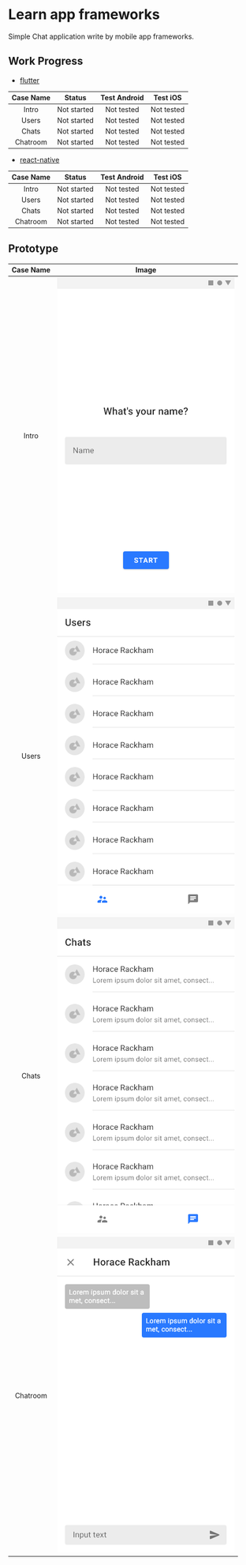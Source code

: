 # Learn app frameworks

Simple Chat application write by mobile app frameworks.

## Work Progress

- [flutter](/flutter)

Case Name | Status | Test Android | Test iOS
:---:|:---:|:---:|:---:
Intro|Not started|Not tested|Not tested|
Users|Not started|Not tested|Not tested|
Chats|Not started|Not tested|Not tested|
Chatroom|Not started|Not tested|Not tested|

- [react-native](/react-native)

Case Name | Status | Test Android | Test iOS
:---:|:---:|:---:|:---:
Intro|Not started|Not tested|Not tested|
Users|Not started|Not tested|Not tested|
Chats|Not started|Not tested|Not tested|
Chatroom|Not started|Not tested|Not tested| 

## Prototype

Case Name | Image
:---:|:---:
|Intro|![Prototype of Intro](/resources/prototypes/Intro.png)|
|Users|![Prototype of Users](/resources/prototypes/Main_Users.png)|
|Chats|![Prototype of Chats](/resources/prototypes/Main_Chats.png)|
|Chatroom|![Prototype of Chatroom](/resources/prototypes/Chatroom.png)|